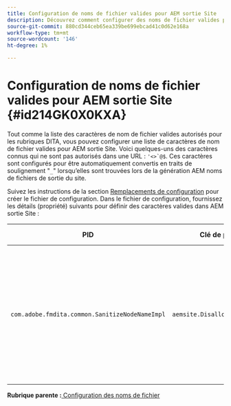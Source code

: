 ```yaml
---
title: Configuration de noms de fichier valides pour AEM sortie Site
description: Découvrez comment configurer des noms de fichier valides pour AEM sortie Site
source-git-commit: 880cd344ceb65ea339be699ebcad41c0d62e168a
workflow-type: tm+mt
source-wordcount: '146'
ht-degree: 1%

---
```


# Configuration de noms de fichier valides pour AEM sortie Site {#id214GK0X0KXA}

Tout comme la liste des caractères de nom de fichier valides autorisés pour les rubriques DITA, vous pouvez configurer une liste de caractères de nom de fichier valides pour AEM sortie Site. Voici quelques-uns des caractères connus qui ne sont pas autorisés dans une URL : ``'<>`@$``. Ces caractères sont configurés pour être automatiquement convertis en traits de soulignement &quot;`_`&quot; lorsqu’elles sont trouvées lors de la génération AEM noms de fichiers de sortie du site.

Suivez les instructions de la section [Remplacements de configuration](download-install-additional-config-override.md#) pour créer le fichier de configuration. Dans le fichier de configuration, fournissez les détails \(propriété\) suivants pour définir des caractères valides dans AEM sortie Site :

| PID | Clé de propriété | Valeur de la propriété |
|---|------------|--------------|
| `com.adobe.fmdita.common.SanitizeNodeNameImpl` | `aemsite.DisallowedFileNameChars` | Ajoutez les caractères que vous souhaitez remplacer par un trait de soulignement dans les noms de fichiers de sortie Site AEM. <br> **Valeur par défaut**: ``'<\>\`@$`` |

**Rubrique parente :**[ Configuration des noms de fichier](conf-file-names.md)
